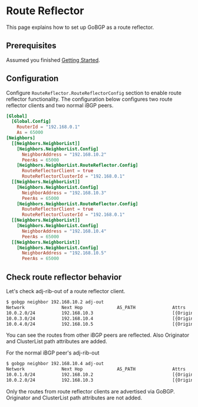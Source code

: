 # Route Reflector

This page explains how to set up GoBGP as a route reflector.

## Prerequisites

Assumed you finished [Getting Started](https://github.com/osrg/gobgp/blob/master/docs/sources/getting-started.md).

## Configuration

Configure `RouteReflector.RouteReflectorConfig` section to enable route reflector functionality.
The configuration below configures two route reflector clients and two normal iBGP peers.

```toml
[Global]
  [Global.Config]
    RouterId = "192.168.0.1"
    As = 65000
[Neighbors]
  [[Neighbors.NeighborList]]
    [Neighbors.NeighborList.Config]
      NeighborAddress = "192.168.10.2"
      PeerAs = 65000
    [Neighbors.NeighborList.RouteReflector.Config]
      RouteReflectorClient = true
      RouteReflectorClusterId = "192.168.0.1"
  [[Neighbors.NeighborList]]
    [Neighbors.NeighborList.Config]
      NeighborAddress = "192.168.10.3"
      PeerAs = 65000
    [Neighbors.NeighborList.RouteReflector.Config]
      RouteReflectorClient = true
      RouteReflectorClusterId = "192.168.0.1"
  [[Neighbors.NeighborList]]
    [Neighbors.NeighborList.Config]
      NeighborAddress = "192.168.10.4"
      PeerAs = 65000
  [[Neighbors.NeighborList]]
    [Neighbors.NeighborList.Config]
      NeighborAddress = "192.168.10.5"
      PeerAs = 65000
```

## Check route reflector behavior

Let's check adj-rib-out of a route reflector client.

```bash
$ gobgp neighbor 192.168.10.2 adj-out
Network              Next Hop             AS_PATH              Attrs
10.0.2.0/24          192.168.10.3                              [{Origin: i} {Med: 0} {LocalPref: 100} {Originator: 192.168.0.3} {ClusterList: [192.168.0.1]}]
10.0.3.0/24          192.168.10.4                              [{Origin: i} {Med: 0} {LocalPref: 100} {Originator: 192.168.0.4} {ClusterList: [192.168.0.1]}]
10.0.4.0/24          192.168.10.5                              [{Origin: i} {Med: 0} {LocalPref: 100} {Originator: 192.168.0.5} {ClusterList: [192.168.0.1]}]
```

You can see the routes from other iBGP peers are reflected.
Also Originator and ClusterList path attributes are added.

For the normal iBGP peer's adj-rib-out

```bash
$ gobgp neighbor 192.168.10.4 adj-out
Network              Next Hop             AS_PATH              Attrs
10.0.1.0/24          192.168.10.2                              [{Origin: i} {Med: 0} {LocalPref: 100}]
10.0.2.0/24          192.168.10.3                              [{Origin: i} {Med: 0} {LocalPref: 100}]
```

Only the routes from route reflector clients are advertised via GoBGP.
Originator and ClusterList path attributes are not added.
